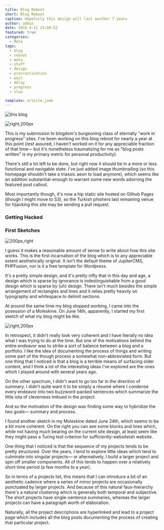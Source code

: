 ```yaml
---
title: Blog Reboot
short: Blog Reboot
caption: Hopefully this design will last another 7 years
author: admin
date: 2015-4-11 23:09:52
featured: true
categories:
  - Meta
tags:
  - blog
  - reboot
  - meta
  - stuff
  - design
  - procrastination
  - wait
  - delay
  - progress
  - slow

template: article.jade
---
```


![this blog](2015-04-25.png)

![right,200px](construction.gif)

This is my submission to blogdom's burgeoning class of eternally "work in progress" sites. I've been working on this blog reboot for nearly a year at this point (rest assured, I haven't worked on it for any appreciable fraction of that time— but it's nonetheless traumatizing for me as "blog posts written" is my primary metric for personal productivity). 

There's still a lot left to be done, but right now it should be in a more or less functional and navigable state. I've just added image thumbnailing (so this homepage shouldn't take a triassic aeon to load anymore), which seems like an addition substantial-enough to warrant some new words adorning the featured post callout.

Most importantly though, it's now a hip static site hosted on Github Pages (though I might move to S3), so the Turkish phishers last remaining venue for hijacking this site may be sending a pull request. 

<span class="more"></span>

### Getting Hacked



### First Sketches

![200px,right](firstsketch.png)

I guess it makes a reasonable amount of sense to write about how this site works. This is the first incarnation of the blog which is to any appreciable extent aesthetically original. It isn't the default theme of JupiterCMS, PHPFusion, nor is it a free template for Wordpress. 

It's a pretty simple design, and it's pretty nifty that in this day and age, a design which is sparse by ignorance is indestinguishable from a good design which is sparse by (uh) design. There isn't much besides the simple arrangement of rectangles and lines and it relies pretty heavily on typography and whitespace to delimit sections. 

At around the same time my blog stopped working, I came into the posession of a Moleskine. On June 14th, apparently, I started my first sketch of what my blog might be like. 

![right,200px](ideas.png)

In retrospect, it didn't really look very coherent and I have literally no idea what I was trying to do at the time. But one of the motivations behind the entire endeavor was to strike a sort of balance between a blog and a portfolio. I like the idea of documenting the process of things and writing some part of the though process a somewhat non-abbreviated form. But one thing that I noticed is that a blog is a terrible means of surfacing older content, and I think a lot of the interesting ideas I've explored are the ones which I played around with several years ago. 

On the other spectrum, I didn't want to go too far in the direction of summary. I didn't quite want it to be simply a résumé where I condense every endeavor into two buzzword-packed sentences which summarize the little iota of cleverness imbued in the project. 

And so the motivation of the design was finding some way to hybridize the two goals— summary and process. 

I found another sketch in my Moleskine dated June 24th, which seems to be a bit more coherent. On the right you can see some blocks and lines which, while not having much bearing on the current site design, at least seem like they might pass a Turing test criterion for sufficiently-websiteish website.

One thing that I noticed is that the sequence of my projects tends to be pretty structured. Over the years, I tend to explore little ideas which tend to culminate into singular projects— or alternatively, I build a larger project and spin off smaller components. All of this tends to happen over a relatively short time period (a few months to a year). 

So in terms of a projects list, this means that I can introduce a bit of an aesthetic cadence where a series of minor projects are occasionally punctuated by larger projects. And because of this natural faux-hierarchy there's a natural clustering which is generally both temporal and subjective. The short projects have single-sentence summaries, whereas the larger projects can have a paragraph worth of elaboration.

Naturally, all the project descriptions are hyperlinked and lead to a project page which includes all the blog posts documenting the process of creating that particular project. 







